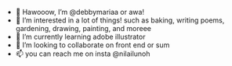 - 👋 Hawooow, I’m @debbymariaa or awa!
- 👀 I’m interested in a lot of things! such as baking, writing poems, gardening, drawing, painting, and moreee
- 🌱 I’m currently learning adobe illustrator
- 💞️ I’m looking to collaborate on front end or sum
- 📫 you can reach me on insta @nilailunoh

<!---
debbymariaa/debbymariaa is a ✨ special ✨ repository because its `README.md` (this file) appears on your GitHub profile.
You can click the Preview link to take a look at your changes.
--->
